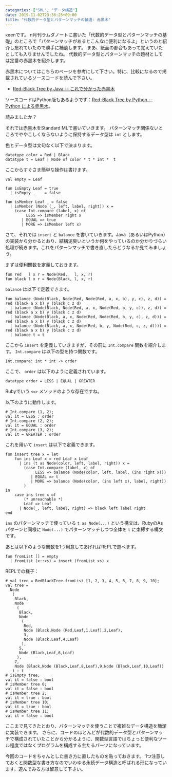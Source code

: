 ```yaml
---
categories: ["SML", "データ構造"]
date: 2019-11-02T23:36:25+09:00
title: "代数的データ型とパターンマッチの補遺: 赤黒木"
---
```


κeenです。
n月刊ラムダノートに書いた「代数的データ型とパターンマッチの基礎」のところで「パターンマッチがあるとこんなに便利になるよ」というのと紹介し忘れていたので勝手に補遺します。
まあ、紙面の都合もあって覚えていたとしても入りませんでしたね。
代数的データ型とパターンマッチの題材としては定番の赤黒木を紹介します。

<!--more-->


赤黒木についてはこちらのページを参考にして下さい。特に、比較になるので掲載されているソースコードを読んで下さい。

* [Red-Black Tree by Java -- これで分かった赤黒木](http://wwwa.pikara.ne.jp/okojisan/rb-tree/index.html)

ソースコードはPython版もあるようです：[Red-Black Tree by Python -- Python による赤黒木](http://wwwa.pikara.ne.jp/okojisan/rb-tree/python.html)。


読みましたか？

それでは赤黒木をStandard MLで書いていきます。
パターンマッチ関係ないところでややこしくならないように保持するデータ型は `int` とします。


色とデータ型は文句なく以下で決まります。

```standard-ml
datatype color = Red | Black
datatype t = Leaf | Node of color * t * int *  t
```

ここからすぐさま簡単な操作は書けます。

``` standard-ml
val empty = Leaf

fun isEmpty Leaf = true
  | isEmpty _    = false

fun isMember Leaf _ = false
  | isMember (Node (_, left, label, right)) x =
    (case Int.compare (label, x) of
         LESS => isMember right x
       | EQUAL => true
       | MORE => isMember left x)
```

さて、それでは `insert` と `balance` を書いていきます。Java（あるいはPython）の実装から分かるとおり、結構泥臭いというか何をやっているのか分かりづらい処理が続きます。これをパターンマッチで書き直したらどうなるか見てみましょう。

まずは便利関数を定義しておきます。

``` standard-ml
fun red   l x r = Node(Red,   l, x, r)
fun black l x r = Node(Black, l, x, r)
```

`balance` は以下で定義できます。

``` standard-ml
fun balance (Node(Black, Node(Red, Node(Red, a, x, b), y, c), z, d)) = red (black a x b) y (black c z d)
  | balance (Node(Black, Node(Red, a, x, Node(Red, b, y, c)), z, d)) = red (black a x b) y (black c z d)
  | balance (Node(Black, a, x, Node(Red, Node(Red, b, y, c), z, d))) = red (black a x b) y (black c z d)
  | balance (Node(Black, a, x, Node(Red, b, y, Node(Red, c, z, d)))) = red (black a x b) y (black c z d)
  | balance t = t
```


ここから `insert` を定義していきますが、その前に `Int.compare` 関数を紹介します。
`Int.compare` は以下の型を持つ関数です。

``` standard-ml
Int.compare: int * int -> order
```

ここで、 `order` は以下のように定義されています。

``` standard-ml
datatype order = LESS | EQUAL | GREATER
```

Rubyでいう `<=>` メソッドのような存在ですね。

以下のように動作します。

``` standard-ml
# Int.compare (1, 2);
val it = LESS : order
# Int.compare (2, 2);
val it = EQUAL : order
# Int.compare (3, 2);
val it = GREATER : order
```

これを用いて `insert` は以下で定義できます。


``` standard-ml
fun insert tree x = let
    fun ins Leaf x = red Leaf x Leaf
      | ins (t as Node(color, left, label, right)) x =
        (case Int.compare (label, x) of
             LESS => balance (Node(color, left, label, (ins right x)))
           | EQUAL => t
           | MORE => balance (Node(color, (ins left x), label, right))
        )
in
    case ins tree x of
        (* unreachable *)
        Leaf => Leaf
      | Node(_, left, label, right) => black left label right
end
```

`ins` のパターンマッチで使っている `t as Node(...)` という構文は、RubyのAsパターンと同様に `Node(...)` でパターンマッチしつつ全体を `t` に束縛する構文です。

あとは以下のような関数を1つ用意してあげればREPLで遊べます。

``` standard-ml
fun fromList [] = empty
  | fromList (x::xs) = insert (fromList xs) x
```


REPLでの様子：

``` standard-ml
# val tree = RedBlackTree.fromList [1, 2, 3, 4, 5, 6, 7, 8, 9, 10];
val tree =
  Node
   (
    Black,
    Node
     (
      Black,
      Node
       (
        Red,
        Node (Black,Node (Red,Leaf,1,Leaf),2,Leaf),
        3,
        Node (Black,Leaf,4,Leaf)
       ),
      5,
      Node (Black,Leaf,6,Leaf)
     ),
    7,
    Node (Black,Node (Black,Leaf,8,Leaf),9,Node (Black,Leaf,10,Leaf))
   ) : t
# isEmpty tree;
val it = false : bool
# isMember tree 0;
val it = false : bool
# isMember tree 2;
val it = true : bool
# isMember tree 10;
val it = true : bool
# isMember tree 11;
val it = false : bool
```


ここまで見てきたとおり、パターンマッチを使うことで複雑なデータ構造を簡潔に実装できます。
さらに、コードのほとんどが代数的データ型とパターンマッチで構成されていたことから分かるように、関数型言語ではちょっと便利なツール程度ではなくプログラムを構成する主たるパーツになっています。


今回のコードをちゃんとした書き方に直したものを貼っておきます。
1つ注意しておくと関数型な書き方なのでいわゆる永続データ構造と呼ばれる形になっています。遊んでみる方は留意して下さい。

<script src="https://gitlab.com/snippets/1909738.js"></script>
